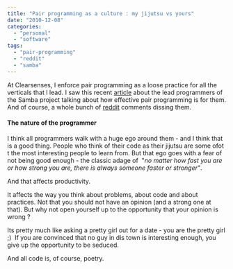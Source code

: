 ```yaml
---
title: "Pair programming as a culture : my jijutsu vs yours"
date: "2010-12-08"
categories: 
  - "personal"
  - "software"
tags: 
  - "pair-programming"
  - "reddit"
  - "samba"
---
```


At Clearsenses, I enforce pair programming as a loose practice for all the verticals that I lead. I saw this recent [article](http://blog.tridgell.net/?p=111) about the lead programmers of the Samba project talking about how effective pair programming is for them. And of course, a whole bunch of [reddit](http://www.reddit.com/r/programming/comments/ehqvx/samba_lead_despite_only_one_of_us_typing_at_a/) comments dissing them.

#### The nature of the programmer

I think all programmers walk with a huge ego around them - and I think that is a good thing. People who think of their code as their jijutsu are some ofot t the most interesting people to learn from. But that ego goes with a fear of not being good enough - the classic adage of  "_no matter how fast you are or how strong you are, there is always someone faster or stronger"_.

And that affects productivity.

It affects the way you think about problems, about code and about practices. Not that you should not have an opinion (and a strong one at that). But why not open yourself up to the opportunity that your opinion is wrong ?

Its pretty much like asking a pretty girl out for a date - you are the pretty girl ;)  If you are convinced that no guy in dis town is interesting enough, you give up the opportunity to be seduced.

And all code is, of course, poetry.
